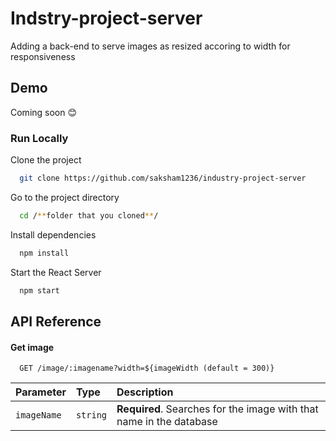 
# Indstry-project-server

Adding a back-end to serve images as resized accoring to width for responsiveness 




## Demo

Coming soon 😊


### Run Locally

Clone the project

```bash
  git clone https://github.com/saksham1236/industry-project-server
```

Go to the project directory

```bash
  cd /**folder that you cloned**/
```

Install dependencies

```bash
  npm install
```

Start the React Server

```bash
  npm start
```


## API Reference

#### Get image

```http
  GET /image/:imagename?width=${imageWidth (default = 300)}
```

| Parameter | Type     | Description                       |
| :-------- | :------- | :-------------------------------- |
| `imageName`      | `string` | **Required**. Searches for the image with that name in the database |